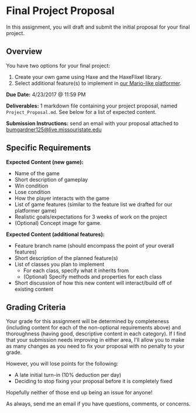 # Final Project Proposal

In this assignment, you will draft and submit the initial proposal for your final project. 

## Overview

You have two options for your final project:
 1. Create your own game using Haxe and the HaxeFlixel library.
 2. Select additional feature(s) to implement in [our Mario-like platformer](https://github.com/SamBumgardner/csc-303-platformer).

**Due Date:** 4/23/2017 @ 11:59 PM

**Deliverables:** 1 markdown file containing your project proposal, named `Project_Proposal.md`. See below for a list of expected content.

**Submission Instructions:** send an email with your proposal attached to bumgardner125@live.missouristate.edu

## Specific Requirements

**Expected Content (new game):**
 * Name of the game
 * Short description of gameplay
 * Win condition
 * Lose condition
 * How the player interacts with the game
 * List of game features (similar to the feature list we drafted for our platformer game)
 * Realistic goals/expectations for 3 weeks of work on the project
 * (Optional) Concept image for game.
 
**Expected Content (additional features):**
 * Feature branch name (should encompass the point of your overall features)
 * Short description of the planned feature(s)
 * List of classes you plan to implement
      * For each class, specify what it inherits from
      * (Optional) Specify methods and properties for each class
 * Short discussion of how this new content will interact/build off of existing content
 
## Grading Criteria

Your grade for this assignment will be determined by completeness (including content for each of the non-optional requirements above) and thoroughness (having good, descriptive content in each category). If I find that your submission needs improving in either area, I'll allow you to make as many changes as you need to fix your proposal with no penalty to your grade.

However, you will lose points for the following:
 * A late initial turn-in (10% deduction per day)
 * Deciding to stop fixing your proposal before it is completely fixed

Hopefully neither of those end up being an issue for anyone! 

As always, send me an email if you have questions, comments, or concerns.
